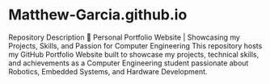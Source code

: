 # Matthew-Garcia.github.io
Repository Description 🚀 Personal Portfolio Website | Showcasing my Projects, Skills, and Passion for Computer Engineering  This repository hosts my GitHub Portfolio Website built to showcase my projects, technical skills, and achievements as a Computer Engineering student passionate about Robotics, Embedded Systems, and Hardware Development.
